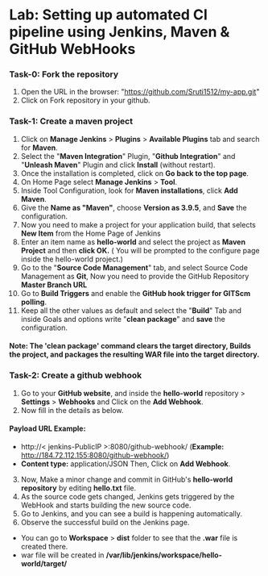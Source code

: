 # Lab: Setting up automated CI pipeline using Jenkins, Maven & GitHub WebHooks
 
### Task-0: Fork the repository
1. Open the URL in the browser: "https://github.com/Sruti1512/my-app.git"
2. Click on Fork repository in your github.
 
### Task-1: Create a maven project
1. Click on **Manage Jenkins** > **Plugins** > **Available Plugins** tab and search for **Maven**.
2. Select the "**Maven Integration**" Plugin, "**Github Integration**" and "**Unleash Maven**" Plugin and click **Install** (without restart).
3. Once the installation is completed, click on **Go back to the top page**.
4. On Home Page select **Manage Jenkins** > **Tool**.
5. Inside Tool Configuration, look for **Maven installations**, click **Add Maven**. 
6. Give the **Name as "Maven"**, choose **Version as 3.9.5**, and **Save** the configuration.
7. Now you need to make a project for your application build, that selects **New Item** from the Home Page of Jenkins
8. Enter an item name as **hello-world** and select the project as **Maven Project** and then **click OK.**
   ( You will be prompted to the configure page inside the hello-world project.)
9. Go to the "**Source Code Management**" tab, and select Source Code Management as **Git**, Now you need to provide the GitHub Repository **Master Branch URL**
10. Go to **Build Triggers** and enable the **GitHub hook trigger for GITScm polling**.
11. Keep all the other values as default and select the "**Build**" Tab and inside Goals and options write "**clean package**" and **save** the configuration.
#### Note: The 'clean package' command clears the target directory, Builds the project, and packages the resulting WAR file into the target directory.
 
### Task-2: Create a github webhook
1. Go to your **GitHub website**, and inside the **hello-world** repository > **Settings** > **Webhooks** and Click on the **Add Webhook**.
2. Now fill in the details as below.
#### Payload URL Example: 
* http://< jenkins-PublicIP >:8080/github-webhook/ (**Example:** http://184.72.112.155:8080/github-webhook/)
* **Content type:** application/JSON
Then, Click on **Add Webhook**.
3. Now, Make a minor change and commit in GitHub's **hello-world repository** by editing **hello.txt** file.
4. As the source code gets changed, Jenkins gets triggered by the WebHook and starts building the new source code.
5. Go to Jenkins, and you can see a build is happening automatically.
6. Observe the successful build on the Jenkins page.
 
* You can go to **Workspace** > **dist** folder to see that the **.war** file is created there.
* war file will be created in **/var/lib/jenkins/workspace/hello-world/target/**
